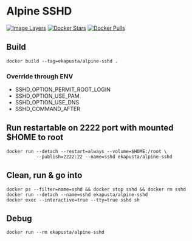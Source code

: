 # Alpine SSHD

[![Image Layers](https://badge.imagelayers.io/ekapusta/alpine-sshd:latest.svg)](https://imagelayers.io/?images=ekapusta/alpine-sshd:latest) [![Docker Stars](https://img.shields.io/docker/stars/ekapusta/alpine-sshd.svg?style=flat-square)](https://hub.docker.com/r/ekapusta/alpine-sshd/) [![Docker Pulls](https://img.shields.io/docker/pulls/ekapusta/alpine-sshd.svg?style=flat-square)](https://hub.docker.com/r/ekapusta/alpine-sshd/)

## Build

    docker build --tag=ekapusta/alpine-sshd .

### Override through ENV

 * SSHD_OPTION_PERMIT_ROOT_LOGIN
 * SSHD_OPTION_USE_PAM
 * SSHD_OPTION_USE_DNS
 * SSHD_COMMAND_AFTER

## Run restartable on 2222 port with mounted $HOME to root

    docker run --detach --restart=always --volume=$HOME:/root \
               --publish=2222:22 --name=sshd ekapusta/alpine-sshd

## Clean, run & go into

    docker ps --filter=name=sshd && docker stop sshd && docker rm sshd
    docker run --detach --name=sshd ekapusta/alpine-sshd
    docker exec --interactive=true --tty=true sshd sh

## Debug

    docker run --rm ekapusta/alpine-sshd
